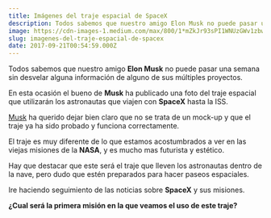 ```yaml
---
title: Imágenes del traje espacial de SpaceX
description: Todos sabemos que nuestro amigo Elon Musk no puede pasar una semana sin desvelar alguna información de alguno de sus múltiples proyectos.
image: https://cdn-images-1.medium.com/max/800/1*mZkJr93sPI1WNUzGWv1zbw.png
slug: imagenes-del-traje-espacial-de-spacex
date: 2017-09-21T00:54:59.000Z
---
```


Todos sabemos que nuestro amigo **Elon Musk** no puede pasar una semana sin desvelar alguna información de alguno de sus múltiples proyectos.

En esta ocasión el bueno de **Musk** ha publicado una foto del traje espacial que utilizarán los astronautas que viajen con **SpaceX** hasta la ISS.

[Musk](https://ajra.es/blog?tag=Elon%20Musk) ha querido dejar bien claro que no se trata de un mock-up y que el traje ya ha sido probado y funciona correctamente.

El traje es muy diferente de lo que estamos acostumbrados a ver en las viejas misiones de la **NASA**, y es mucho mas futurista y estético.

Hay que destacar que este será el traje que lleven los astronautas dentro de la nave, pero dudo que estén preparados para hacer paseos espaciales.

Ire haciendo seguimiento de las noticias sobre **SpaceX** y sus misiones.

**¿Cual será la primera misión en la que veamos el uso de este traje?**
